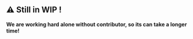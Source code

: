## ⚠️ Still in WIP !
**We are working hard alone without contributor, so its can take a longer time!**

